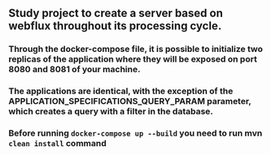 ## Study project to create a server based on webflux throughout its processing cycle.
### Through the docker-compose file, it is possible to initialize two replicas of the application where they will be exposed on port 8080 and 8081 of your machine.
### The applications are identical, with the exception of the APPLICATION_SPECIFICATIONS_QUERY_PARAM parameter, which creates a query with a filter in the database.
### Before running `docker-compose up --build` you need to run mvn `clean install` command